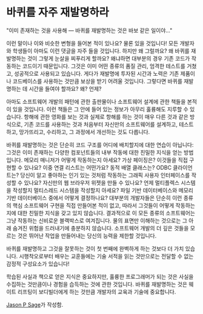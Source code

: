 # 바퀴를 자주 재발명하라

"이미 존재하는 것을 사용해 — 바퀴를 재발명하는 것은 바보 같은 일이야..."

이런 말이나 이와 비슷한 변형을 들어본 적이 있나요? 물론 있을 것입니다! 모든 개발자와 학생들이 아마도 이런 댓글을 자주 들을 것입니다. 하지만 왜 그럴까요? 왜 바퀴를 재발명하는 것이 그렇게 눈살을 찌푸리게 할까요? 왜냐하면 대부분의 경우 기존 코드가 작동하는 코드이기 때문입니다. 그것은 이미 어떤 종류의 품질 관리, 엄격한 테스트를 거쳤고, 성공적으로 사용되고 있습니다. 게다가 재발명에 투자된 시간과 노력은 기존 제품이나 코드베이스를 사용하는 것만큼 보상을 받기 어려울 것입니다. 그렇다면 바퀴를 재발명하는 데 시간을 들여야 할까요? 왜? 언제?

아마도 소프트웨어 개발의 패턴에 관한 출판물이나 소프트웨어 설계에 관한 책들을 본적이 있을 것입니다. 이런 책들은 그 안에 들어 있는 정보가 아무리 훌륭해도 지루할 수 있습니다. 항해에 관한 영화를 보는 것과 실제로 항해를 하는 것이 매우 다른 것과 같은 방식으로, 기존 코드를 사용하는 것과 처음부터 자신만의 소프트웨어를 설계하고, 테스트하고, 망가뜨리고, 수리하고, 그 과정에서 개선하는 것도 다릅니다.

바퀴를 재발명하는 것은 단순히 코드 구조를 어디에 배치할지에 대한 연습이 아닙니다: 그것은 이미 존재하는 다양한 컴포넌트들의 내부 작동에 대한 친밀한 지식을 얻는 방법입니다. 메모리 매니저가 어떻게 작동하는지 아세요? 가상 페이징은? 이것들을 직접 구현할 수 있나요? 이중 연결 리스트는 어떤가요? 동적 배열 클래스는? ODBC 클라이언트는? 당신이 알고 좋아하는 인기 있는 것처럼 작동하는 그래픽 사용자 인터페이스를 작성할 수 있나요? 자신만의 웹 브라우저 위젯을 만들 수 있나요? 언제 멀티플렉스 시스템을 작성할지 멀티스레드 시스템을 작성할지 아세요? 파일 기반 데이터베이스와 메모리 기반 데이터베이스 중에서 어떻게 결정하나요? 대부분의 개발자들은 단순히 이런 종류의 핵심 소프트웨어 구현을 직접 만들어본 적이 없고, 따라서 그것들이 어떻게 작동하는지에 대한 친밀한 지식을 갖고 있지 않습니다. 결과적으로 이 모든 종류의 소프트웨어는 그냥 작동하는 신비로운 블랙박스로 여겨집니다. 물의 표면만 이해하는 것으로는 그 아래 숨겨진 위험을 드러내기에 충분하지 않습니다. 소프트웨어 개발의 더 깊은 것들을 모르는 것은 뛰어난 작업을 만들어내는 당신의 능력을 제한할 것입니다.

바퀴를 재발명하고 그것을 잘못하는 것이 첫 번째에 완벽하게 하는 것보다 더 가치 있습니다. 시행착오로부터 배우는 교훈들에는 기술 서적을 읽는 것만으로는 전달할 수 없는 감정적 구성요소가 있습니다!

학습된 사실과 책으로 얻은 지식은 중요하지만, 훌륭한 프로그래머가 되는 것은 사실을 수집하는 것만큼이나 경험을 습득하는 것에 관한 것입니다. 바퀴를 재발명하는 것은 웨이트 리프팅이 보디빌더에게 하는 것만큼 개발자의 교육과 기술에 중요합니다.

[Jason P Sage](http://programmer.97things.oreilly.com/wiki/index.php/Jason_P_Sage)가 작성함.